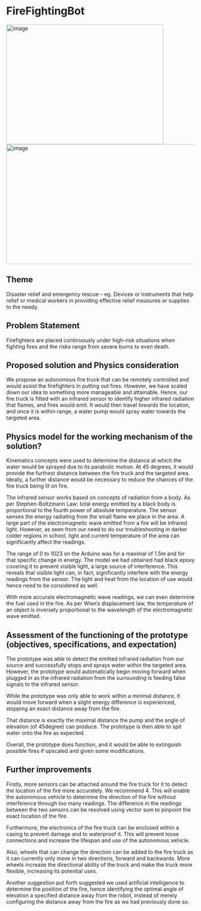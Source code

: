 # FireFightingBot


<img width="420" height ="320" alt="image" src="https://user-images.githubusercontent.com/57800546/153726201-7b1a8bb0-1502-432c-a56a-f1550ea165ea.png"> <img width="520" height ="320" alt="image" src="https://github.com/Usgupta/FireFightingBot/blob/main/Fire%20Fighting%20bot%20youtube%20version.gif">

## Theme

Disaster relief and emergency rescue – eg. Devices or instruments that help relief or medical workers in providing effective relief measures or supplies to the needy.  

## Problem Statement

Firefighters are placed continuously under high-risk situations when fighting fires and the risks range from severe burns to even death. 

## Proposed solution and Physics consideration

We propose an autonomous fire truck that can be remotely controlled and would assist the firefighters in putting out fires. However, we have scaled down our idea to something more manageable and attainable. Hence, our fire truck is fitted with an infrared sensor to identify higher infrared radiation that flames, and fires would emit. It would then travel towards the location, and once it is within range, a water pump would spray water towards the targeted area.

## Physics model for the working mechanism of the solution? 

Kinematics concepts were used to determine the distance at which the water would be sprayed due to its parabolic motion. At 45 degrees, it would provide the furthest distance between the fire truck and the targeted area. Ideally, a further distance would be necessary to reduce the chances of the fire truck being lit on fire.

The infrared sensor works based on concepts of radiation from a body. As per Stephen-Boltzmann Law: total energy emitted by a black body is proportional to the fourth power of absolute temperature. The sensor senses the energy radiating from the small flame we place in the area. A large part of the electromagnetic wave emitted from a fire will be infrared light. However, as seen from our need to do our troubleshooting in darker colder regions in school, light and current temperature of the area can significantly affect the readings. 

The range of 0 to 1023 on the Arduino was for a maximal of 1.5m and for that specific change in energy. The model we had obtained had black epoxy covering it to prevent visible light, a large source of interference. This reveals that visible light can, in fact, significantly interfere with the energy readings from the sensor. The light and heat from the location of use would hence need to be considered as well.

With more accurate electromagnetic wave readings, we can even determine the fuel used in the fire. As per Wien’s displacement law, the temperature of an object is inversely proportional to the wavelength of the electromagnetic wave emitted. 

## Assessment of the functioning of the prototype (objectives, specifications, and expectation)

The prototype was able to detect the emitted infrared radiation from our source and successfully stops and sprays water within the targeted area. However, the prototype would automatically begin moving forward when plugged in as the infrared radiation from the surrounding is feeding false signals to the infrared sensor. 

While the prototype was only able to work within a minimal distance, it would move forward when a slight energy difference is experienced, stopping an exact distance away from the fire. 

That distance is exactly the maximal distance the pump and the angle of elevation (of 45degree) can produce. The prototype is then able to spit water onto the fire as expected. 

Overall, the prototype does function, and it would be able to extinguish possible fires if upscaled and given some modifications.

## Further improvements

Firstly, more sensors can be attached around the fire truck for it to detect the location of the fire more accurately. We recommend 4. This will enable the autonomous vehicle to determine the direction of the fire without interference through too many readings. The difference in the readings between the two sensors can be resolved using vector sum to pinpoint the exact location of the fire. 

Furthermore, the electronics of the fire truck can be enclosed within a casing to prevent damage and to waterproof it. This will prevent loose connections and increase the lifespan and use of the autonomous vehicle.

Also, wheels that can change the direction can be added to the fire truck as it can currently only move in two directions, forward and backwards. More wheels increase the directional ability of the truck and make the truck more flexible, increasing its potential uses.

Another suggestion put forth suggested we used artificial intelligence to determine the position of the fire, hence identifying the optimal angle of elevation a specified distance away from the robot, instead of merely configuring the distance away from the fire as we had previously done so.

